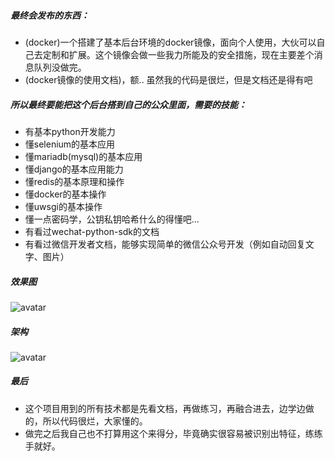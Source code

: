 ##### 最终会发布的东西：
 - (docker)一个搭建了基本后台环境的docker镜像，面向个人使用，大伙可以自己去定制和扩展。这个镜像会做一些我力所能及的安全措施，现在主要差个消息队列没做完。
 - (docker镜像的使用文档)，额.. 虽然我的代码是很烂，但是文档还是得有吧

##### 所以最终要能把这个后台搭到自己的公众里面，需要的技能：
 - 有基本python开发能力
 - 懂selenium的基本应用
 - 懂mariadb(mysql)的基本应用
 - 懂django的基本应用能力
 - 懂redis的基本原理和操作
 - 懂docker的基本操作
 - 懂uwsgi的基本操作
 - 懂一点密码学，公钥私钥哈希什么的得懂吧...
 - 有看过wechat-python-sdk的文档
 - 有看过微信开发者文档，能够实现简单的微信公众号开发（例如自动回复文字、图片）
 
##### 效果图
![avatar](https://s2.ax1x.com/2019/02/25/k5nJX9.png)

##### 架构
![avatar](https://s2.ax1x.com/2019/02/21/kRYZX4.png)

##### 最后
- 这个项目用到的所有技术都是先看文档，再做练习，再融合进去，边学边做的，所以代码很烂，大家懂的。
- 做完之后我自己也不打算用这个来得分，毕竟确实很容易被识别出特征，练练手就好。
